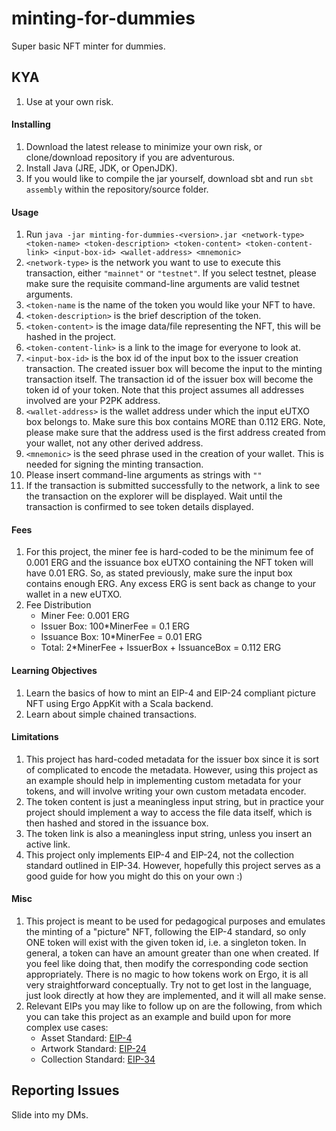 # minting-for-dummies
Super basic NFT minter for dummies.

## KYA

1. Use at your own risk.

#### Installing

1. Download the latest release to minimize your own risk, or clone/download repository if you are adventurous. 
2. Install Java (JRE, JDK, or OpenJDK).
3. If you would like to compile the jar yourself, download sbt and run `sbt assembly` within the repository/source folder.

#### Usage

1. Run `java -jar minting-for-dummies-<version>.jar <network-type> <token-name> <token-description> <token-content> <token-content-link> <input-box-id> <wallet-address> <mnemonic>`
2. `<network-type>` is the network you want to use to execute this transaction, either `"mainnet"` or `"testnet"`. If you select testnet, please make sure the requisite command-line arguments are valid testnet arguments.
3. `<token-name` is the name of the token you would like your NFT to have.
4. `<token-description>` is the brief description of the token.
5. `<token-content>` is the image data/file representing the NFT, this will be hashed in the project.
6. `<token-content-link>` is a link to the image for everyone to look at.
7. `<input-box-id>` is the box id of the input box to the issuer creation transaction. The created issuer box will become the input to the minting transaction itself. The transaction id of the issuer box will become the token id of your token. Note that this project assumes all addresses involved are your P2PK address.
8. `<wallet-address>` is the wallet address under which the input eUTXO box belongs to. Make sure this box contains MORE than 0.112 ERG. Note, please make sure that the address used is the first address created from your wallet, not any other derived address.
9. `<mnemonic>` is the seed phrase used in the creation of your wallet. This is needed for signing the minting transaction.
10. Please insert command-line arguments as strings with `""`
11. If the transaction is submitted successfully to the network, a link to see the transaction on the explorer will be displayed. Wait until the transaction is confirmed to see token details displayed.

#### Fees

1. For this project, the miner fee is hard-coded to be the minimum fee of 0.001 ERG and the issuance box eUTXO containing the NFT token will have 0.01 ERG. So, as stated previously, make sure the input box contains enough ERG. Any excess ERG is sent back as change to your wallet in a new eUTXO.
2. Fee Distribution
   - Miner Fee: 0.001 ERG
   - Issuer Box: 100*MinerFee = 0.1 ERG
   - Issuance Box: 10*MinerFee = 0.01 ERG
   - Total: 2*MinerFee + IssuerBox + IssuanceBox = 0.112 ERG

#### Learning Objectives

1. Learn the basics of how to mint an EIP-4 and EIP-24 compliant picture NFT using Ergo AppKit with a Scala backend.
2. Learn about simple chained transactions.

#### Limitations

1. This project has hard-coded metadata for the issuer box since it is sort of complicated to encode the metadata. However, using this project as an example should help in implementing custom metadata for your tokens, and will involve writing your own custom metadata encoder.
2. The token content is just a meaningless input string, but in practice your project should implement a way to access the file data itself, which is then hashed and stored in the issuance box.
3. The token link is also a meaningless input string, unless you insert an active link.
4. This project only implements EIP-4 and EIP-24, not the collection standard outlined in EIP-34. However, hopefully this project serves as a good guide for how you might do this on your own :)

#### Misc

1. This project is meant to be used for pedagogical purposes and emulates the minting of a "picture" NFT, following the EIP-4 standard, so only ONE token will exist with the given token id, i.e. a singleton token. In general, a token can have an amount greater than one when created. If you feel like doing that, then modify the corresponding code section appropriately. There is no magic to how tokens work on Ergo, it is all very straightforward conceptually. Try not to get lost in the language, just look directly at how they are implemented, and it will all make sense.
2. Relevant EIPs you may like to follow up on are the following, from which you can take this project as an example and build upon for more complex use cases:
   - Asset Standard: [EIP-4](https://github.com/ergoplatform/eips/blob/master/eip-0004.md)
   - Artwork Standard: [EIP-24](https://github.com/ergoplatform/eips/blob/master/eip-0024.md)
   - Collection Standard: [EIP-34](https://github.com/ergoplatform/eips/blob/master/eip-0034.md)

## Reporting Issues

Slide into my DMs.